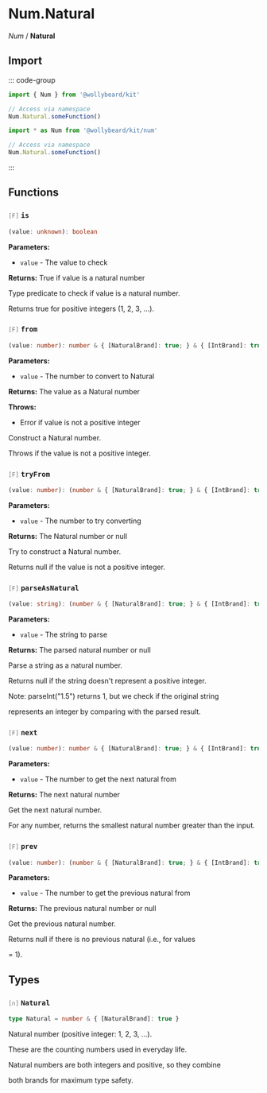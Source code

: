 # Num.Natural

_Num_ / **Natural**

## Import

::: code-group

```typescript [Namespace]
import { Num } from '@wollybeard/kit'

// Access via namespace
Num.Natural.someFunction()
```

```typescript [Barrel]
import * as Num from '@wollybeard/kit/num'

// Access via namespace
Num.Natural.someFunction()
```

:::

## Functions

### <span style="opacity: 0.6; font-weight: normal; font-size: 0.85em;">`[F]`</span> `is`

```typescript
(value: unknown): boolean
```

<SourceLink href="https://github.com/jasonkuhrt/kit/blob/main/./src/domains/num/natural/natural.ts#L47" />

**Parameters:**

- `value` - The value to check

**Returns:** True if value is a natural number

Type predicate to check if value is a natural number.

Returns true for positive integers (1, 2, 3, ...).

### <span style="opacity: 0.6; font-weight: normal; font-size: 0.85em;">`[F]`</span> `from`

```typescript
(value: number): number & { [NaturalBrand]: true; } & { [IntBrand]: true; } & { [PositiveBrand]: true; }
```

<SourceLink href="https://github.com/jasonkuhrt/kit/blob/main/./src/domains/num/natural/natural.ts#L68" />

**Parameters:**

- `value` - The number to convert to Natural

**Returns:** The value as a Natural number

**Throws:**

- Error if value is not a positive integer

Construct a Natural number.

Throws if the value is not a positive integer.

### <span style="opacity: 0.6; font-weight: normal; font-size: 0.85em;">`[F]`</span> `tryFrom`

```typescript
(value: number): (number & { [NaturalBrand]: true; } & { [IntBrand]: true; } & { [PositiveBrand]: true; }) | null
```

<SourceLink href="https://github.com/jasonkuhrt/kit/blob/main/./src/domains/num/natural/natural.ts#L91" />

**Parameters:**

- `value` - The number to try converting

**Returns:** The Natural number or null

Try to construct a Natural number.

Returns null if the value is not a positive integer.

### <span style="opacity: 0.6; font-weight: normal; font-size: 0.85em;">`[F]`</span> `parseAsNatural`

```typescript
(value: string): (number & { [NaturalBrand]: true; } & { [IntBrand]: true; } & { [PositiveBrand]: true; }) | null
```

<SourceLink href="https://github.com/jasonkuhrt/kit/blob/main/./src/domains/num/natural/natural.ts#L112" />

**Parameters:**

- `value` - The string to parse

**Returns:** The parsed natural number or null

Parse a string as a natural number.

Returns null if the string doesn't represent a positive integer.

Note: parseInt("1.5") returns 1, but we check if the original string

represents an integer by comparing with the parsed result.

### <span style="opacity: 0.6; font-weight: normal; font-size: 0.85em;">`[F]`</span> `next`

```typescript
(value: number): number & { [NaturalBrand]: true; } & { [IntBrand]: true; } & { [PositiveBrand]: true; }
```

<SourceLink href="https://github.com/jasonkuhrt/kit/blob/main/./src/domains/num/natural/natural.ts#L135" />

**Parameters:**

- `value` - The number to get the next natural from

**Returns:** The next natural number

Get the next natural number.

For any number, returns the smallest natural number greater than the input.

### <span style="opacity: 0.6; font-weight: normal; font-size: 0.85em;">`[F]`</span> `prev`

```typescript
(value: number): (number & { [NaturalBrand]: true; } & { [IntBrand]: true; } & { [PositiveBrand]: true; }) | null
```

<SourceLink href="https://github.com/jasonkuhrt/kit/blob/main/./src/domains/num/natural/natural.ts#L154" />

**Parameters:**

- `value` - The number to get the previous natural from

**Returns:** The previous natural number or null

Get the previous natural number.

Returns null if there is no previous natural (i.e., for values

= 1).

## Types

### <span style="opacity: 0.6; font-weight: normal; font-size: 0.85em;">`[∩]`</span> `Natural`

```typescript
type Natural = number & { [NaturalBrand]: true }
```

<SourceLink href="https://github.com/jasonkuhrt/kit/blob/main/./src/domains/num/natural/natural.ts#L31" />

Natural number (positive integer: 1, 2, 3, ...).

These are the counting numbers used in everyday life.

Natural numbers are both integers and positive, so they combine

both brands for maximum type safety.
